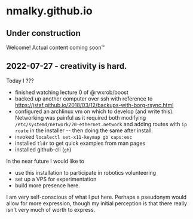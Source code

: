 # nmalky.github.io
## Under construction
Welcome! Actual content coming soon™

## 2022-07-27 - creativity is hard.
Today I ???
- finished watching lecture 0 of @rwxrob/boost
- backed up another computer over ssh with reference to https://jstaf.github.io/2018/03/12/backups-with-borg-rsync.html
- configured an archlinux vm on which to develop (and write this). Networking was painful as it required both modifying `/etc/systemd/network/20-ethernet.network` and adding routes with `ip route` in the installer -- then doing the same after install.
- invoked `localectl set-x11-keymap gb caps:esc`
- installed `tldr` to get quick examples from man pages
- installed github-cli (`gh`) 

In the near future I would like to
- use this installation to participate in robotics volunteering
- set up a VPS for experimentation
- build more presence here.

I am very self-conscious of what I put here. Perhaps a pseudonym would allow for more expression, though my initial perception is that there really isn't very much of worth to express.
